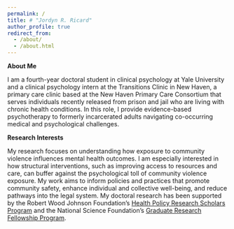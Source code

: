 ```yaml
---
permalink: /
title: # "Jordyn R. Ricard"
author_profile: true
redirect_from: 
  - /about/
  - /about.html
---
```



**About Me**

I am a fourth-year doctoral student in clinical psychology at Yale University and a clinical psychology intern at the Transitions Clinic in New Haven, a primary care clinic based at the New Haven Primary Care Consortium that serves individuals recently released from prison and jail who are living with chronic health conditions. In this role, I provide evidence-based psychotherapy to formerly incarcerated adults navigating co-occurring medical and psychological challenges.


**Research Interests**

My research focuses on understanding how exposure to community violence influences mental health outcomes. I am especially interested in how structural interventions, such as improving access to resources and care, can buffer against the psychological toll of community violence exposure. My work aims to inform policies and practices that promote community safety, enhance individual and collective well-being, and reduce pathways into the legal system. My doctoral research has been supported by the Robert Wood Johnson Foundation’s [Health Policy Research Scholars Program](https://healthpolicyresearch-scholars.org/) and the National Science Foundation’s [Graduate Research Fellowship Program](https://www.nsf.gov/funding/opportunities/grfp-nsf-graduate-research-fellowship-program).

